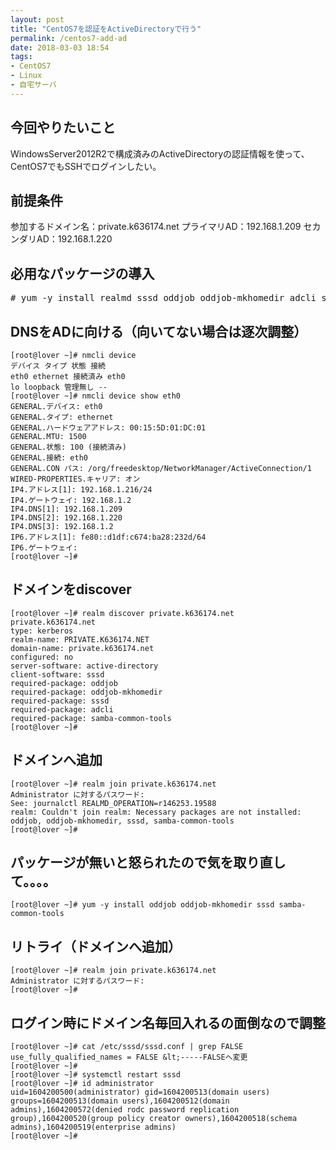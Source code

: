```yaml
---
layout: post
title: "CentOS7を認証をActiveDirectoryで行う"
permalink: /centos7-add-ad
date: 2018-03-03 18:54
tags:
- CentOS7
- Linux
- 自宅サーバ
---
```

## 今回やりたいこと

WindowsServer2012R2で構成済みのActiveDirectoryの認証情報を使って、CentOS7でもSSHでログインしたい。

## 前提条件

参加するドメイン名：private.k636174.net
プライマリAD：192.168.1.209
セカンダリAD：192.168.1.220

## 必用なパッケージの導入

<pre class="theme:coy lang:default highlight:0 decode:true " title="rebuilddb"># yum -y install realmd sssd oddjob oddjob-mkhomedir adcli samba-common
</pre>

## DNSをADに向ける（向いてない場合は逐次調整）

```
[root@lover ~]# nmcli device
デバイス タイプ 状態 接続
eth0 ethernet 接続済み eth0
lo loopback 管理無し --
[root@lover ~]# nmcli device show eth0
GENERAL.デバイス: eth0
GENERAL.タイプ: ethernet
GENERAL.ハードウェアアドレス: 00:15:5D:01:DC:01
GENERAL.MTU: 1500
GENERAL.状態: 100 (接続済み)
GENERAL.接続: eth0
GENERAL.CON パス: /org/freedesktop/NetworkManager/ActiveConnection/1
WIRED-PROPERTIES.キャリア: オン
IP4.アドレス[1]: 192.168.1.216/24
IP4.ゲートウェイ: 192.168.1.2
IP4.DNS[1]: 192.168.1.209
IP4.DNS[2]: 192.168.1.220
IP4.DNS[3]: 192.168.1.2
IP6.アドレス[1]: fe80::d1df:c674:ba28:232d/64
IP6.ゲートウェイ:
[root@lover ~]#
```

## ドメインをdiscover
```
[root@lover ~]# realm discover private.k636174.net
private.k636174.net
type: kerberos
realm-name: PRIVATE.K636174.NET
domain-name: private.k636174.net
configured: no
server-software: active-directory
client-software: sssd
required-package: oddjob
required-package: oddjob-mkhomedir
required-package: sssd
required-package: adcli
required-package: samba-common-tools
[root@lover ~]#
```

## ドメインへ追加
```
[root@lover ~]# realm join private.k636174.net
Administrator に対するパスワード:
See: journalctl REALMD_OPERATION=r146253.19588
realm: Couldn't join realm: Necessary packages are not installed: oddjob, oddjob-mkhomedir, sssd, samba-common-tools
[root@lover ~]#
```

## パッケージが無いと怒られたので気を取り直して。。。。
```
[root@lover ~]# yum -y install oddjob oddjob-mkhomedir sssd samba-common-tools
```
## リトライ（ドメインへ追加）
```
[root@lover ~]# realm join private.k636174.net
Administrator に対するパスワード:
[root@lover ~]#
```

## ログイン時にドメイン名毎回入れるの面倒なので調整
```
[root@lover ~]# cat /etc/sssd/sssd.conf | grep FALSE
use_fully_qualified_names = FALSE &lt;-----FALSEへ変更
[root@lover ~]#
[root@lover ~]# systemctl restart sssd
[root@lover ~]# id administrator
uid=1604200500(administrator) gid=1604200513(domain users) groups=1604200513(domain users),1604200512(domain admins),1604200572(denied rodc password replication group),1604200520(group policy creator owners),1604200518(schema admins),1604200519(enterprise admins)
[root@lover ~]#
```

